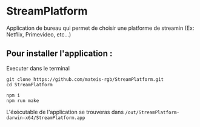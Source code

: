# StreamPlatform
Application de bureau qui permet de choisir une platforme de streamin (Ex: Netflix, Primevideo, etc...)

## Pour installer l'application :

Executer dans le terminal
```
git clone https://github.com/mateis-rgb/StreamPlatform.git
cd StreamPlatform

npm i
npm run make
```

L'éxécutable de l'application se trouveras dans ```/out/StreamPlatform-darwin-x64/StreamPlatform.app```
